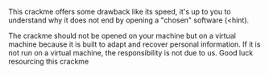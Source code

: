 This crackme offers some drawback like its speed, 
it's up to you to understand why it does not end by opening a "chosen" software (<hint).

The crackme should not be opened on your machine but on a virtual machine because it is built to adapt and recover personal information.
If it is not run on a virtual machine, the responsibility is not due to us. 
Good luck resourcing this crackme
